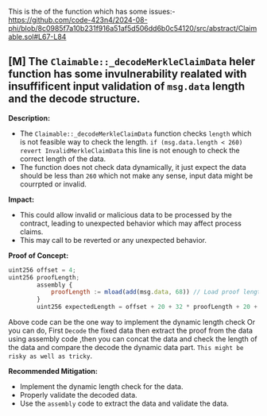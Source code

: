 This is the of the function which has some issues:-
  https://github.com/code-423n4/2024-08-phi/blob/8c0985f7a10b231f916a51af5d506dd6b0c54120/src/abstract/Claimable.sol#L67-L84
## [M] The `Claimable::_decodeMerkleClaimData` heler function has some invulnerability realated with insuffificent input validation of `msg.data` length and the decode structure.

**Description:**

- The `Claimable::_decodeMerkleClaimData` function checks `length` which is not feasible way to check the length.
  `if (msg.data.length < 260) revert InvalidMerkleClaimData` this line is not enough to check the correct length of the
  data.
- The function does not check data dynamically, it just expect the data should be less than `260` which not make any
  sense, input data might be courrpted or invalid.

**Impact:**

- This could allow invalid or malicious data to be processed by the contract, leading to unexpected behavior which may
  affect process claims.
- This may call to be reverted or any unexpected behavior.

**Proof of Concept:**

```javascript
uint256 offset = 4;
uint256 proofLength;
        assembly {
            proofLength := mload(add(msg.data, 68)) // Load proof length from msg.data
        }
        uint256 expectedLength = offset + 20 + 32 * proofLength + 20 + 32 + 32 + 32 + 32 + 4 + bytes(imageURI).length;

```

Above code can be the one way to implement the dynamic length check Or you can do, First `Decode` the fixed data then
extract the proof from the data using assembly code ,then you can concat the data and check the length of the data and
compare the decode the dynamic data part. `This might be risky as well as tricky`.

**Recommended Mitigation:**

- Implement the dynamic length check for the data.
- Properly validate the decoded data.
- Use the `assembly` code to extract the data and validate the data.